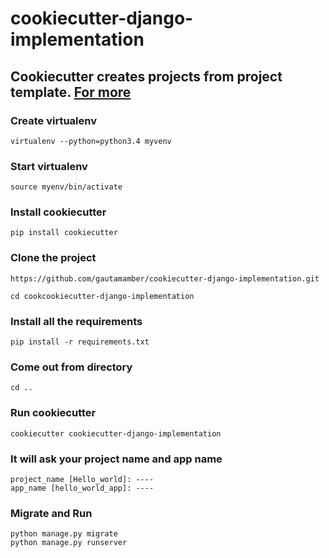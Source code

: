 # cookiecutter-django-implementation

## Cookiecutter creates projects from project template. [For more](https://cookiecutter.readthedocs.io/en/latest/)


### Create virtualenv

```
virtualenv --python=python3.4 myvenv 
```

### Start virtualenv

```
source myenv/bin/activate
```

### Install cookiecutter

```
pip install cookiecutter
```

### Clone the project

```
https://github.com/gautamamber/cookiecutter-django-implementation.git

cd cookcookiecutter-django-implementation
```

### Install all the requirements

```
pip install -r requirements.txt
```

### Come out from directory

```
cd ..
```

### Run cookiecutter

```
cookiecutter cookiecutter-django-implementation
```

### It will ask your project name and app name

```
project_name [Hello_world]: ----
app_name [hello_world_app]: ----
```
### Migrate and Run

```
python manage.py migrate
python manage.py runserver
```




